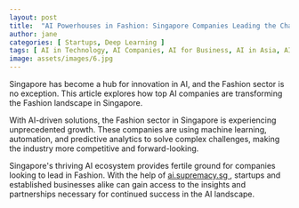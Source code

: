 ```yaml
---
layout: post
title:  "AI Powerhouses in Fashion: Singapore Companies Leading the Charge"
author: jane
categories: [ Startups, Deep Learning ]
tags: [ AI in Technology, AI Companies, AI for Business, AI in Asia, AI Revolution ]
image: assets/images/6.jpg
---
```


Singapore has become a hub for innovation in AI, and the Fashion sector is no exception. This article explores how top AI companies are transforming the Fashion landscape in Singapore.

With AI-driven solutions, the Fashion sector in Singapore is experiencing unprecedented growth. These companies are using machine learning, automation, and predictive analytics to solve complex challenges, making the industry more competitive and forward-looking.

Singapore's thriving AI ecosystem provides fertile ground for companies looking to lead in Fashion. With the help of <a href="https://ai.supremacy.sg" target="_blank"> ai.supremacy.sg </a>, startups and established businesses alike can gain access to the insights and partnerships necessary for continued success in the AI landscape.
